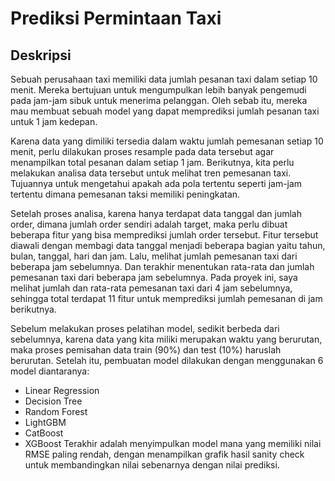 # Prediksi Permintaan Taxi

## Deskripsi
Sebuah perusahaan taxi memiliki data jumlah pesanan taxi dalam setiap 10 menit. Mereka bertujuan untuk mengumpulkan lebih banyak pengemudi pada jam-jam sibuk untuk menerima pelanggan. Oleh sebab itu, mereka mau membuat sebuah model yang dapat memprediksi jumlah pesanan taxi untuk 1 jam kedepan. 

Karena data yang dimiliki tersedia dalam waktu jumlah pemesanan setiap 10 menit, perlu dilakukan proses resample pada data tersebut agar menampilkan total pesanan dalam setiap 1 jam. Berikutnya, kita perlu melakukan analisa data tersebut untuk melihat tren pemesanan taxi. Tujuannya untuk mengetahui apakah ada pola tertentu seperti jam-jam tertentu dimana pemesanan taksi memiliki peningkatan. 

Setelah proses analisa, karena hanya terdapat data tanggal dan jumlah order, dimana jumlah order sendiri adalah target, maka perlu dibuat beberapa fitur yang bisa memprediksi jumlah order tersebut. Fitur tersebut diawali dengan membagi data tanggal menjadi beberapa bagian yaitu tahun, bulan, tanggal, hari dan jam. Lalu, melihat jumlah pemesanan taxi dari beberapa jam sebelumnya. Dan terakhir menentukan rata-rata dan jumlah pemesanan taxi dari beberapa jam sebelumnya. Pada proyek ini, saya melihat jumlah dan rata-rata pemesanan taxi dari 4 jam sebelumnya, sehingga total terdapat 11 fitur untuk memprediksi jumlah pemesanan di jam berikutnya. 

Sebelum melakukan proses pelatihan model, sedikit berbeda dari sebelumnya, karena data yang kita miliki merupakan waktu yang berurutan, maka proses pemisahan data train (90%) dan test (10%) haruslah berurutan. Setelah itu, pembuatan model dilakukan dengan menggunakan 6 model diantaranya: 
- Linear Regression
- Decision Tree
- Random Forest 
- LightGBM
- CatBoost
- XGBoost
Terakhir adalah menyimpulkan model mana yang memiliki nilai RMSE paling rendah, dengan menampilkan grafik hasil sanity check untuk membandingkan nilai sebenarnya dengan nilai prediksi. 